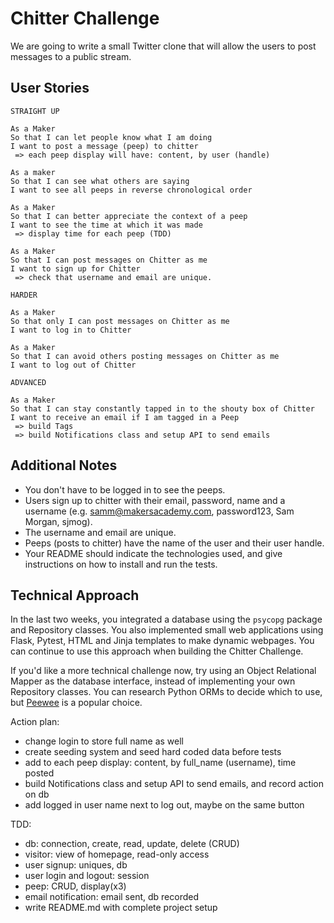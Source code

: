 # Chitter Challenge

We are going to write a small Twitter clone that will allow the users to post
messages to a public stream.

## User Stories

```
STRAIGHT UP

As a Maker
So that I can let people know what I am doing
I want to post a message (peep) to chitter
 => each peep display will have: content, by user (handle)

As a maker
So that I can see what others are saying
I want to see all peeps in reverse chronological order

As a Maker
So that I can better appreciate the context of a peep
I want to see the time at which it was made
 => display time for each peep (TDD)

As a Maker
So that I can post messages on Chitter as me
I want to sign up for Chitter
 => check that username and email are unique.

HARDER

As a Maker
So that only I can post messages on Chitter as me
I want to log in to Chitter

As a Maker
So that I can avoid others posting messages on Chitter as me
I want to log out of Chitter

ADVANCED

As a Maker
So that I can stay constantly tapped in to the shouty box of Chitter
I want to receive an email if I am tagged in a Peep
 => build Tags 
 => build Notifications class and setup API to send emails
```

## Additional Notes

* You don't have to be logged in to see the peeps.
* Users sign up to chitter with their email, password, name and a username (e.g.
  samm@makersacademy.com, password123, Sam Morgan, sjmog).
* The username and email are unique.
* Peeps (posts to chitter) have the name of the user and their user handle.
* Your README should indicate the technologies used, and give instructions on
  how to install and run the tests.

## Technical Approach

In the last two weeks, you integrated a database using the `psycopg` package and
Repository classes. You also implemented small web applications using Flask,
Pytest, HTML and Jinja templates to make dynamic webpages. You can continue to
use this approach when building the Chitter Challenge.

If you'd like a more technical challenge now, try using an Object Relational
Mapper as the database interface, instead of implementing your own Repository
classes. You can research Python ORMs to decide which to use, but
[Peewee](https://github.com/coleifer/peewee) is a popular choice.


Action plan:
- change login to store full name as well
- create seeding system and seed hard coded data before tests
- add to each peep display: content, by full_name (username), time posted
- build Notifications class and setup API to send emails, and record action on db
- add logged in user name next to log out, maybe on the same button

TDD:
- db: connection, create, read, update, delete (CRUD)
- visitor: view of homepage, read-only access
- user signup: uniques, db
- user login and logout: session 
- peep: CRUD, display(x3)
- email notification: email sent, db recorded
- write README.md with complete project setup
